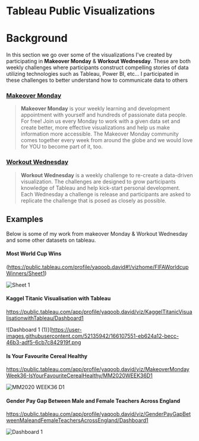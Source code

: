 # Tableau Public Visualizations

# Background

In this section we go over some of the visualizations I've created by participating in **Makeover Monday** & **Workout Wednesday**. These
are both weekly challenges where participants construct compelling stories of data utilizing technologies such as Tableau, Power BI, etc...
I participated in these challenges to better understand how to communicate data to others

### [Makeover Monday](https://www.makeovermonday.co.uk/)

> **Makeover Monday** is your weekly learning and development appointment with yourself and hundreds of passionate data people. For free!
> Join us every Monday to work with a given data set and create better, more effective visualizations and help us make information more accessible. The Makeover Monday community comes together every week from around the globe and we would love for YOU to become part of it, too.

### [Workout Wednesday](http://www.workout-wednesday.com/)

> **Workout Wednesday** is a weekly challenge to re-create a data-driven visualization. The challenges are designed to grow participants knowledge of Tableau and help kick-start personal development. Each Wednesday a challenge is release and participants are asked to replicate the challenge that is posed as closely as possible.

## Examples

Below is some of my work from makeover Monday & Workout Wednesday and some other datasets on tableau. 

#### Most World Cup Wins

(https://public.tableau.com/profile/yaqoob.david#!/vizhome/FIFAWorldcupWinners/Sheet1)

![Sheet 1](https://user-images.githubusercontent.com/52135942/166100763-bf8a4d46-6f80-4506-bbe6-31dfb3c98c39.png)

#### Kaggel Titanic Visualisation with Tableau

https://public.tableau.com/app/profile/yaqoob.david/viz/KaggelTitanicVisualisationwithTableau/Dashboard1

![Dashboard 1 (1)](https://user-images.githubusercontent.com/52135942/166107551-eb624a12-becc-46b3-adf5-6cb7c842919f.png

#### Is Your Favourite Cereal Healthy

https://public.tableau.com/app/profile/yaqoob.david/viz/MakeoverMondayWeek36-IsYourFavouriteCerealHealthy/MM2020WEEK36D1

![MM2020 WEEK36 D1](https://user-images.githubusercontent.com/52135942/166107603-558133de-22f9-47d3-baad-925649e1d05f.png)


#### Gender Pay Gap Between Male and Female Teachers Across England

https://public.tableau.com/app/profile/yaqoob.david/viz/GenderPayGapBetweenMaleandFemaleTeachersAcrossEngland/Dashboard1

![Dashboard 1](https://user-images.githubusercontent.com/52135942/166107621-887a7026-fef9-409f-aec2-2571d5910882.png)

